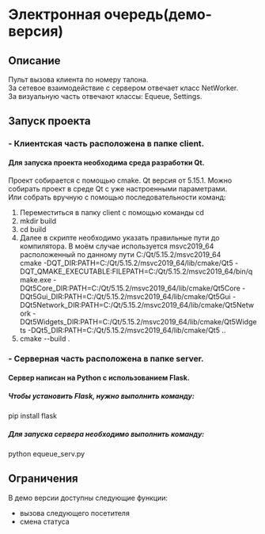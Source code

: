# Электронная очередь(демо-версия)

## Описание
Пульт вызова клиента по номеру талона.<br />
За сетевое взаимодействие с сервером отвечает класс NetWorker.<br />
За визуальную часть отвечают классы: Equeue, Settings.<br />

## Запуск проекта 
### - Клиентская часть расположена в папке client.
#### Для запуска проекта необходима среда разработки Qt.
Проект собирается с помощью cmake. Qt версия от 5.15.1.
Можно собирать проект в среде Qt с уже настроенными параметрами.<br />
Или собрать вручную с помощью последовательности команд:
1. Переместиться в папку client c помощью команды cd
2. mkdir build
3. cd build
4. Далее в скрипте необходимо указать правильные пути до компилятора. В моём случае используется msvc2019_64 расположенный по данному пути C:/Qt/5.15.2/msvc2019_64<br />
cmake -DQT_DIR:PATH=C:/Qt/5.15.2/msvc2019_64/lib/cmake/Qt5 -DQT_QMAKE_EXECUTABLE:FILEPATH=C:/Qt/5.15.2/msvc2019_64/bin/qmake.exe -DQt5Core_DIR:PATH=C:/Qt/5.15.2/msvc2019_64/lib/cmake/Qt5Core -DQt5Gui_DIR:PATH=C:/Qt/5.15.2/msvc2019_64/lib/cmake/Qt5Gui -DQt5Network_DIR:PATH=C:/Qt/5.15.2/msvc2019_64/lib/cmake/Qt5Network -DQt5Widgets_DIR:PATH=C:/Qt/5.15.2/msvc2019_64/lib/cmake/Qt5Widgets -DQt5_DIR:PATH=C:/Qt/5.15.2/msvc2019_64/lib/cmake/Qt5 ..
5. cmake --build .

### - Серверная часть расположена в папке server. 
#### Сервер написан на Python с использованием Flask.
##### Чтобы установить Flask, нужно выполнить команду:
pip install flask
##### Для запуска сервера необходимо выполнить команду:
python equeue_serv.py

## Ограничения
В демо версии доступны следующие функции:
* вызова следующего посетителя 
* смена статуса 
